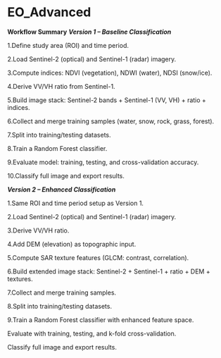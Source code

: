 # EO_Advanced
**Workflow Summary**
***Version 1 – Baseline Classification***

1.Define study area (ROI) and time period.

2.Load Sentinel-2 (optical) and Sentinel-1 (radar) imagery.

3.Compute indices: NDVI (vegetation), NDWI (water), NDSI (snow/ice).

4.Derive VV/VH ratio from Sentinel-1.

5.Build image stack: Sentinel-2 bands + Sentinel-1 (VV, VH) + ratio + indices.

6.Collect and merge training samples (water, snow, rock, grass, forest).

7.Split into training/testing datasets.

8.Train a Random Forest classifier.

9.Evaluate model: training, testing, and cross-validation accuracy.

10.Classify full image and export results.

***Version 2 – Enhanced Classification***

1.Same ROI and time period setup as Version 1.

2.Load Sentinel-2 (optical) and Sentinel-1 (radar) imagery.

3.Derive VV/VH ratio.

4.Add DEM (elevation) as topographic input.

5.Compute SAR texture features (GLCM: contrast, correlation).

6.Build extended image stack: Sentinel-2 + Sentinel-1 + ratio + DEM + textures.

7.Collect and merge training samples.

8.Split into training/testing datasets.

9.Train a Random Forest classifier with enhanced feature space.

Evaluate with training, testing, and k-fold cross-validation.

Classify full image and export results.
